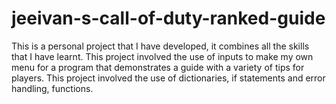 # jeeivan-s-call-of-duty-ranked-guide
This is a personal project that I have developed, it combines all the skills that I have learnt. This project involved the use of inputs to make my own menu for a program that demonstrates a guide with a variety of tips for players. This project involved the use of dictionaries, if statements and error handling, functions.
